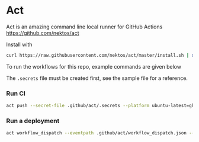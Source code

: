 # Act

Act is an amazing command line local runner for GitHub Actions  
https://github.com/nektos/act

Install with

```bash
curl https://raw.githubusercontent.com/nektos/act/master/install.sh | sudo bash
```

To run the workflows for this repo, example commands are given below

The `.secrets` file must be created first, see the sample file for a reference.

### Run CI

```bash
act push --secret-file .github/act/.secrets --platform ubuntu-latest=ghcr.io/benc-uk/devcontainers/dotnet:root
```

### Run a deployment

```bash
act workflow_dispatch --eventpath .github/act/workflow_dispatch.json --secret-file .github/act/.secrets --platform ubuntu-latest=ghcr.io/benc-uk/devcontainers/dotnet:root
```
